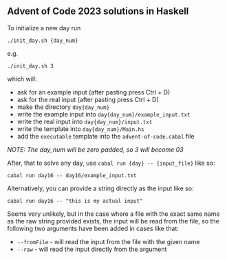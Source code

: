 ## Advent of Code 2023 solutions in Haskell
To initialize a new day run

```
./init_day.sh {day_num}
```

e.g.

```
./init_day.sh 3
```

which will:

- ask for an example input (after pasting press Ctrl + D)
- ask for the real input (after pasting press Ctrl + D)
- make the directory `day{day_num}`
- write the example input into `day{day_num}/example_input.txt`
- write the real input into `day{day_num}/input.txt`
- write the template into `day{day_num}/Main.hs`
- add the `executable` template into the `advent-of-code.cabal` file

*NOTE: The day_num will be zero padded, so 3 will become 03*

After, that to solve any day, use `cabal run {day} -- {input_file}` like so:

```
cabal run day16 -- day16/example_input.txt
```

Alternatively, you can provide a string directly as the input like so:

```
cabal run day16 -- "this is my actual input"
```

Seems very unlikely, but in the case where a file with the exact same name as
the raw string provided exists, the input will be read from the file, so the
following two arguments have been added in cases like that:

- `--fromFile` - will read the input from the file with the given name
- `--raw` - will read the input directly from the argument
